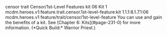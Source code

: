 <ability>
  <metadata>
    <class>censor</class>
    <feature_type>trait</feature_type>
    <file_dpath>Censor/1st-Level Features</file_dpath>
    <item_id>kit</item_id>
    <item_index>06</item_index>
    <item_name>Kit</item_name>
    <level>1</level>
    <scc>mcdm.heroes.v1:feature.trait.censor.1st-level-feature:kit</scc>
    <scdc>1.1.1:8.1.7.1:06</scdc>
    <source>mcdm.heroes.v1</source>
    <type>feature/trait/censor/1st-level-feature</type>
  </metadata>
  <effects>
    <effect type="mundane">You can use and gain the benefits of a kit. See [Chapter 6: Kits](#page-231-0) for more information. (*Quick Build:* Warrior Priest.)</effect>
  </effects>
</ability>
